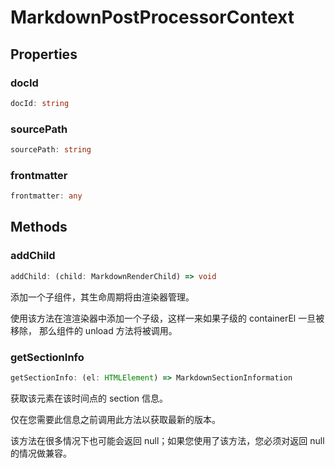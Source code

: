 <!--
 * @Author: haifeng.lu haifeng.lu@ly.com
 * @Date: 2022-08-23 11:37:51
 * @LastEditors: haifeng.lu
 * @LastEditTime: 2022-12-18 12:19:18
 * @Description: 
-->
# MarkdownPostProcessorContext

## Properties

### docId

```ts
docId: string
```

### sourcePath

```ts
sourcePath: string
```

### frontmatter

```ts
frontmatter: any
```

## Methods

### addChild

```ts
addChild: (child: MarkdownRenderChild) => void
```

添加一个子组件，其生命周期将由渲染器管理。

使用该方法在渲渲染器中添加一个子级，这样一来如果子级的 containerEl 一旦被移除， 那么组件的 unload 方法将被调用。

### getSectionInfo

```ts
getSectionInfo: (el: HTMLElement) => MarkdownSectionInformation
```

获取该元素在该时间点的 section 信息。

仅在您需要此信息之前调用此方法以获取最新的版本。

该方法在很多情况下也可能会返回 null；如果您使用了该方法，您必须对返回 null 的情况做兼容。
